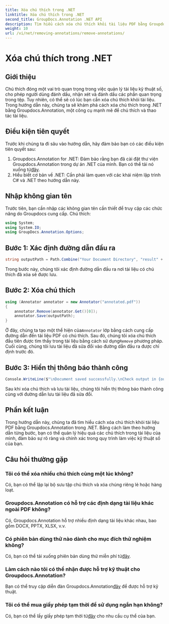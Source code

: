 ```yaml
---
title: Xóa chú thích trong .NET
linktitle: Xóa chú thích trong .NET
second_title: GroupDocs.Annotation .NET API
description: Tìm hiểu cách xóa chú thích khỏi tài liệu PDF bằng Groupdocs.Annotation trong .NET. Đơn giản hóa quy trình quản lý tài liệu kỹ thuật số của bạn.
weight: 10
url: /vi/net/removing-annotations/remove-annotations/
---
```


# Xóa chú thích trong .NET

## Giới thiệu
Chú thích đóng một vai trò quan trọng trong việc quản lý tài liệu kỹ thuật số, cho phép người dùng đánh dấu, nhận xét và đánh dấu các phần quan trọng trong tệp. Tuy nhiên, có thể sẽ có lúc bạn cần xóa chú thích khỏi tài liệu. Trong hướng dẫn này, chúng ta sẽ khám phá cách xóa chú thích trong .NET bằng Groupdocs.Annotation, một công cụ mạnh mẽ để chú thích và thao tác tài liệu.
## Điều kiện tiên quyết
Trước khi chúng ta đi sâu vào hướng dẫn, hãy đảm bảo bạn có các điều kiện tiên quyết sau:
1.  Groupdocs.Annotation for .NET: Đảm bảo rằng bạn đã cài đặt thư viện Groupdocs.Annotation trong dự án .NET của mình. Bạn có thể tải nó xuống từ[đây](https://releases.groupdocs.com/annotation/net/).
2. Hiểu biết cơ bản về .NET: Cần phải làm quen với các khái niệm lập trình C# và .NET theo hướng dẫn này.

## Nhập không gian tên
Trước tiên, bạn cần nhập các không gian tên cần thiết để truy cập các chức năng do Groupdocs cung cấp. Chú thích:
```csharp
using System;
using System.IO;
using GroupDocs.Annotation.Options;
```
## Bước 1: Xác định đường dẫn đầu ra
```csharp
string outputPath = Path.Combine("Your Document Directory", "result" + Path.GetExtension("input.pdf"));
```
Trong bước này, chúng tôi xác định đường dẫn đầu ra nơi tài liệu có chú thích đã xóa sẽ được lưu.
## Bước 2: Xóa chú thích
```csharp
using (Annotator annotator = new Annotator("annotated.pdf"))
{
    annotator.Remove(annotator.Get()[0]);
    annotator.Save(outputPath);
}
```
 Ở đây, chúng ta tạo một thể hiện của`Annotator` lớp bằng cách cung cấp đường dẫn đến tài liệu PDF có chú thích. Sau đó, chúng tôi xóa chú thích đầu tiên được tìm thấy trong tài liệu bằng cách sử dụng`Remove` phương pháp. Cuối cùng, chúng tôi lưu tài liệu đã sửa đổi vào đường dẫn đầu ra được chỉ định trước đó.
## Bước 3: Hiển thị thông báo thành công
```csharp
Console.WriteLine($"\nDocument saved successfully.\nCheck output in {outputPath}.");
```
Sau khi xóa chú thích và lưu tài liệu, chúng tôi hiển thị thông báo thành công cùng với đường dẫn lưu tài liệu đã sửa đổi.

## Phần kết luận
Trong hướng dẫn này, chúng ta đã tìm hiểu cách xóa chú thích khỏi tài liệu PDF bằng Groupdocs.Annotation trong .NET. Bằng cách làm theo hướng dẫn từng bước, bạn có thể quản lý hiệu quả các chú thích trong tài liệu của mình, đảm bảo sự rõ ràng và chính xác trong quy trình làm việc kỹ thuật số của bạn.
## Câu hỏi thường gặp
### Tôi có thể xóa nhiều chú thích cùng một lúc không?
Có, bạn có thể lặp lại bộ sưu tập chú thích và xóa chúng riêng lẻ hoặc hàng loạt.
### Groupdocs.Annotation có hỗ trợ các định dạng tài liệu khác ngoài PDF không?
Có, Groupdocs.Annotation hỗ trợ nhiều định dạng tài liệu khác nhau, bao gồm DOCX, PPTX, XLSX, v.v.
### Có phiên bản dùng thử nào dành cho mục đích thử nghiệm không?
 Có, bạn có thể tải xuống phiên bản dùng thử miễn phí từ[đây](https://releases.groupdocs.com/).
### Làm cách nào tôi có thể nhận được hỗ trợ kỹ thuật cho Groupdocs.Annotation?
 Bạn có thể truy cập diễn đàn Groupdocs.Annotation[đây](https://forum.groupdocs.com/c/annotation/10) để được hỗ trợ kỹ thuật.
### Tôi có thể mua giấy phép tạm thời để sử dụng ngắn hạn không?
 Có, bạn có thể lấy giấy phép tạm thời từ[đây](https://purchase.groupdocs.com/temporary-license/) cho nhu cầu cụ thể của bạn.